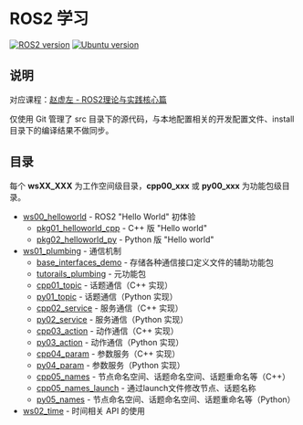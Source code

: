 # ROS2 学习

[![ROS2 version](https://img.shields.io/badge/ROS2-humble-blue)](https://docs.ros.org/en/humble/index.html)
[![Ubuntu version](https://img.shields.io/static/v1?label=Ubuntu&message=22.04&color=e95420)](https://releases.ubuntu.com/22.04/)

## 说明

对应课程：[赵虚左 - ROS2理论与实践核心篇](https://space.bilibili.com/1101432368/channel/collectiondetail?sid=700208)

仅使用 Git 管理了 src 目录下的源代码，与本地配置相关的开发配置文件、install 目录下的编译结果不做同步。

## 目录

每个 **wsXX_XXX** 为工作空间级目录，**cpp00_xxx** 或 **py00_xxx** 为功能包级目录。

- [ws00_helloworld](ws00_helloworld/) - ROS2 "Hello World" 初体验
  - [pkg01_helloworld_cpp](ws00_helloworld/src/pkg01_helloworld_cpp/) - C++ 版 "Hello world"
  - [pkg02_helloworld_py](ws00_helloworld/src/pkg02_helloworld_py/) - Python 版 "Hello world"
- [ws01_plumbing](ws01_plumbing/) - 通信机制
  - [base_interfaces_demo](ws01_plumbing/src/base_interfaces_demo/) - 存储各种通信接口定义文件的辅助功能包
  - [tutorails_plumbing](ws01_plumbing/src/tutorails_plumbing/) - 元功能包
  - [cpp01_topic](ws01_plumbing/src/cpp01_topic/) - 话题通信（C++ 实现）
  - [py01_topic](ws01_plumbing/src/py01_topic/) - 话题通信（Python 实现）
  - [cpp02_service](ws01_plumbing/src/cpp02_service/) - 服务通信（C++ 实现）
  - [py02_service](ws01_plumbing/src/py02_service/) - 服务通信（Python 实现）
  - [cpp03_action](ws01_plumbing/src/cpp03_action/) - 动作通信（C++ 实现）
  - [py03_action](ws01_plumbing/src/py03_action) - 动作通信（Python 实现）
  - [cpp04_param](ws01_plumbing/src/cpp04_param/) - 参数服务（C++ 实现）
  - [py04_param](ws01_plumbing/src/py04_param/) - 参数服务（Python 实现）
  - [cpp05_names](ws01_plumbing/src/cpp05_names/) - 节点命名空间、话题命名空间、话题重命名等（C++）
  - [cpp05_names_launch](ws01_plumbing/src/cpp05_names/launch/) - 通过launch文件修改节点、话题名称
  - [py05_names](ws01_plumbing/src/py05_names/) - 节点命名空间、话题命名空间、话题重命名等（Python）
- [ws02_time](ws02_time/) - 时间相关 API 的使用
